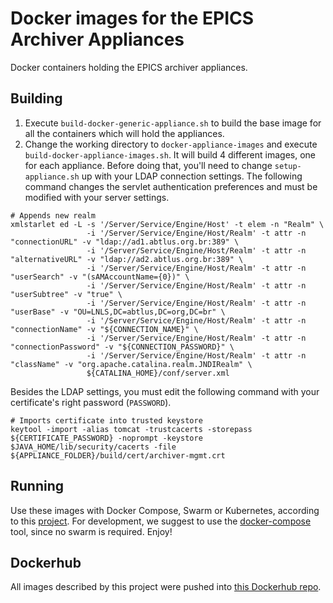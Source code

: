 # Docker images for the EPICS Archiver Appliances

Docker containers holding the EPICS archiver appliances.

## Building

1) Execute `build-docker-generic-appliance.sh` to build the base image for all the containers which will hold the appliances.
2) Change the working directory to `docker-appliance-images` and execute `build-docker-appliance-images.sh`. It will build 4 different images, one for each appliance. Before doing that, you'll need to 
change `setup-appliance.sh` up with your LDAP connection settings. The following command changes the servlet authentication preferences and must be modified with your server settings.

```
# Appends new realm
xmlstarlet ed -L -s '/Server/Service/Engine/Host' -t elem -n "Realm" \
                 -i '/Server/Service/Engine/Host/Realm' -t attr -n "connectionURL" -v "ldap://ad1.abtlus.org.br:389" \
                 -i '/Server/Service/Engine/Host/Realm' -t attr -n "alternativeURL" -v "ldap://ad2.abtlus.org.br:389" \
                 -i '/Server/Service/Engine/Host/Realm' -t attr -n "userSearch" -v "(sAMAccountName={0})" \
                 -i '/Server/Service/Engine/Host/Realm' -t attr -n "userSubtree" -v "true" \
                 -i '/Server/Service/Engine/Host/Realm' -t attr -n "userBase" -v "OU=LNLS,DC=abtlus,DC=org,DC=br" \
                 -i '/Server/Service/Engine/Host/Realm' -t attr -n "connectionName" -v "${CONNECTION_NAME}" \
                 -i '/Server/Service/Engine/Host/Realm' -t attr -n "connectionPassword" -v "${CONNECTION_PASSWORD}" \
                 -i '/Server/Service/Engine/Host/Realm' -t attr -n "className" -v "org.apache.catalina.realm.JNDIRealm" \
                 ${CATALINA_HOME}/conf/server.xml

```
Besides the LDAP settings, you must edit the following command with your certificate's right password (`PASSWORD`).

```
# Imports certificate into trusted keystore
keytool -import -alias tomcat -trustcacerts -storepass ${CERTIFICATE_PASSWORD} -noprompt -keystore $JAVA_HOME/lib/security/cacerts -file ${APPLIANCE_FOLDER}/build/cert/archiver-mgmt.crt
```

## Running

Use these images with Docker Compose, Swarm or Kubernetes, according to this [project](https://github.com/lnls-sirius/docker-epics-archiver-composed). For development, we suggest to use the
[docker-compose](https://docs.docker.com/compose/) tool, since no swarm is required. Enjoy!

## Dockerhub

All images described by this project were pushed into [this Dockerhub repo](https://hub.docker.com/u/lnlscon/).

